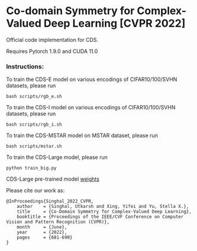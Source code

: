 # Co-domain Symmetry for Complex-Valued Deep Learning [CVPR 2022]

Official code implementation for CDS. 

Requires Pytorch 1.9.0 and CUDA 11.0

### Instructions:

To train the CDS-E model on various encodings of CIFAR10/100/SVHN datasets, please run

`bash scripts/rgb_e.sh`

To train the CDS-I model on various encodings of CIFAR10/100/SVHN datasets, please run

`bash scripts/rgb_i.sh`

To train the CDS-MSTAR model on MSTAR dataset, please run

`bash scripts/mstar.sh`

To train the CDS-Large model, please run

`python train_big.py`

CDS-Large pre-trained model [weights](https://drive.google.com/file/d/16Eka8UKDQdqzutdKxiYw1ss1gGtejwk9/view?usp=sharing)



Please cite our work as:

```
@InProceedings{Singhal_2022_CVPR,
    author    = {Singhal, Utkarsh and Xing, Yifei and Yu, Stella X.},
    title     = {Co-Domain Symmetry for Complex-Valued Deep Learning},
    booktitle = {Proceedings of the IEEE/CVF Conference on Computer Vision and Pattern Recognition (CVPR)},
    month     = {June},
    year      = {2022},
    pages     = {681-690}
}
```
